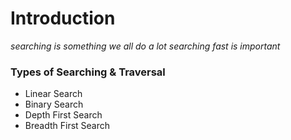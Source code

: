 # Introduction
*searching is something we all do a lot*
*searching fast is important*

### Types of Searching & Traversal
- Linear Search
- Binary Search
- Depth First Search
- Breadth First Search